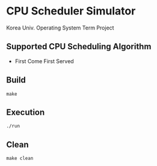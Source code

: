 # CPU Scheduler Simulator
Korea Univ. Operating System Term Project

## Supported CPU Scheduling Algorithm
* First Come First Served

## Build
```
make
```

## Execution
```
./run
```

## Clean
```
make clean
```